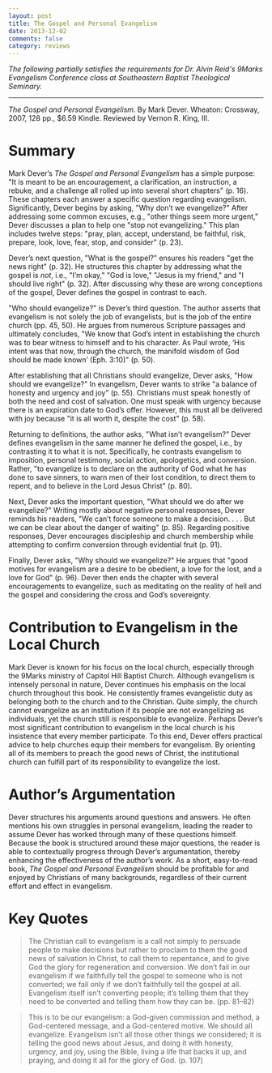 ```yaml
---
layout: post
title: The Gospel and Personal Evangelism
date: 2013-12-02
comments: false
category: reviews
---
```


*The following partially satisfies the requirements for Dr. Alvin Reid's 9Marks Evangelism Conference class at Southeastern Baptist Theological Seminary.*

---

*The Gospel and Personal Evangelism*. By Mark Dever. Wheaton: Crossway, 2007, 128 pp., $6.59 Kindle. Reviewed by Vernon R. King, III.

# Summary

Mark Dever’s *The Gospel and Personal Evangelism* has a simple purpose: "It is meant to be an encouragement, a clarification, an instruction, a rebuke, and a challenge all rolled up into several short chapters" (p. 16). These chapters each answer a specific question regarding evangelism. Significantly, Dever begins by asking, "Why don’t we evangelize?" After addressing some common excuses, e.g., "other things seem more urgent," Dever discusses a plan to help one "stop not evangelizing." This plan includes twelve steps: "pray, plan, accept, understand, be faithful, risk, prepare, look, love, fear, stop, and consider" (p. 23).

Dever’s next question, "What is the gospel?" ensures his readers "get the news right" (p. 32). He structures this chapter by addressing what the gospel is *not*, i.e., "I’m okay," "God is love," "Jesus is my friend," and "I should live right" (p. 32). After discussing why these are wrong conceptions of the gospel, Dever defines the gospel in contrast to each.

"Who should evangelize?" is Dever’s third question. The author asserts that evangelism is not solely the job of evangelists, but is the job of the entire church (pp. 45, 50). He argues from numerous Scripture passages and ultimately concludes, "We know that God’s intent in establishing the church was to bear witness to himself and to his character. As Paul wrote, ‘His intent was that now, through the church, the manifold wisdom of God should be made known’ (Eph. 3:10)" (p. 50).

After establishing that all Christians should evangelize, Dever asks, "How should we evangelize?" In evangelism, Dever wants to strike "a balance of honesty and urgency and joy" (p. 55). Christians must speak honestly of both the need and cost of salvation. One must speak with urgency because there is an expiration date to God’s offer. However, this must all be delivered with joy because "it is all worth it, despite the cost" (p. 58).

Returning to definitions, the author asks, "What isn’t evangelism?" Dever defines evangelism in the same manner he defined the gospel, i.e., by contrasting it to what it is not. Specifically, he contrasts evangelism to imposition, personal testimony, social action, apologetics, and conversion. Rather, "to evangelize is to declare on the authority of God what he has done to save sinners, to warn men of their lost condition, to direct them to repent, and to believe in the Lord Jesus Christ" (p. 80).

Next, Dever asks the important question, "What should we do after we evangelize?" Writing mostly about negative personal responses, Dever reminds his readers, "We can’t force someone to make a decision. . . . But we can be clear about the danger of waiting" (p. 85). Regarding positive responses, Dever encourages discipleship and church membership while attempting to confirm conversion through evidential fruit (p. 91).

Finally, Dever asks, "Why should we evangelize?" He argues that "good motives for evangelism are a desire to be obedient, a love for the lost, and a love for God" (p. 96). Dever then ends the chapter with several encouragements to evangelize, such as meditating on the reality of hell and the gospel and considering the cross and God’s sovereignty.

# Contribution to Evangelism in the Local Church

Mark Dever is known for his focus on the local church, especially through the 9Marks ministry of Capitol Hill Baptist Church. Although evangelism is intensely personal in nature, Dever continues his emphasis on the local church throughout this book. He consistently frames evangelistic duty as belonging both to the church and to the Christian. Quite simply, the church cannot evangelize as an institution if its people are not evangelizing as individuals, yet the church still is responsible to evangelize. Perhaps Dever’s most significant contribution to evangelism in the local church is his insistence that every member participate. To this end, Dever offers practical advice to help churches equip their members for evangelism. By orienting all of its members to preach the good news of Christ, the institutional church can fulfill part of its responsibility to evangelize the lost.

# Author’s Argumentation

Dever structures his arguments around questions and answers. He often mentions his own struggles in personal evangelism, leading the reader to assume Dever has worked through many of these questions himself. Because the book is structured around these major questions, the reader is able to contextually progress through Dever’s argumentation, thereby enhancing the effectiveness of the author’s work. As a short, easy-to-read book, *The Gospel and Personal Evangelism* should be profitable for and enjoyed by Christians of many backgrounds, regardless of their current effort and effect in evangelism.

# Key Quotes

> The Christian call to evangelism is a call not simply to persuade people to make decisions but rather to proclaim to them the good news of salvation in Christ, to call them to repentance, and to give God the glory for regeneration and conversion. We don’t fail in our evangelism if we faithfully tell the gospel to someone who is not converted; we fail only if we don’t faithfully tell the gospel at all. Evangelism itself isn’t converting people; it’s telling them that they need to be converted and telling them how they can be. (pp. 81–82)

> This is to be our evangelism: a God-given commission and method, a God-centered message, and a God-centered motive. We should all evangelize. Evangelism isn’t all those other things we considered; it is telling the good news about Jesus, and doing it with honesty, urgency, and joy, using the Bible, living a life that backs it up, and praying, and doing it all for the glory of God. (p. 107)


